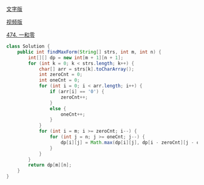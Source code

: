 [文字版](https://programmercarl.com/0474.%E4%B8%80%E5%92%8C%E9%9B%B6.html)

[视频版](https://www.bilibili.com/video/BV1rW4y1x7ZQ)

[474. 一和零](https://leetcode.cn/problems/ones-and-zeroes)

```Java
class Solution {
    public int findMaxForm(String[] strs, int m, int n) {
        int[][] dp = new int[m + 1][n + 1];
        for (int k = 0; k < strs.length; k++) {
            char[] arr = strs[k].toCharArray();
            int zeroCnt = 0;
            int oneCnt = 0;
            for (int i = 0; i < arr.length; i++) {
                if (arr[i] == '0') {
                    zeroCnt++;
                }
                else {
                    oneCnt++;
                }
            }
            for (int i = m; i >= zeroCnt; i--) {
                for (int j = n; j >= oneCnt; j--) {
                    dp[i][j] = Math.max(dp[i][j], dp[i - zeroCnt][j - oneCnt] + 1);
                }
            }
        }
        return dp[m][n];
    }
}
```